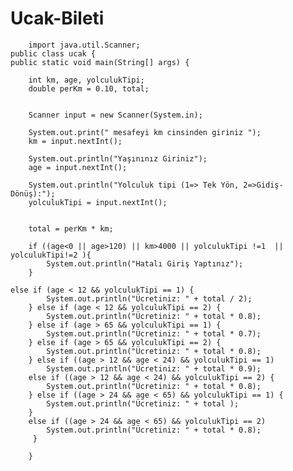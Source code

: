# Ucak-Bileti

        import java.util.Scanner;
    public class ucak {
    public static void main(String[] args) {

        int km, age, yolculukTipi;
        double perKm = 0.10, total;


        Scanner input = new Scanner(System.in);

        System.out.print(" mesafeyi km cinsinden giriniz ");
        km = input.nextInt();

        System.out.println("Yaşınınız Giriniz");
        age = input.nextInt();

        System.out.println("Yolculuk tipi (1=> Tek Yön, 2=>Gidiş-Dönüş):");
        yolculukTipi = input.nextInt();


        total = perKm * km;

        if ((age<0 || age>120) || km>4000 || yolculukTipi !=1  ||   yolculukTipi!=2 ){
            System.out.println("Hatalı Giriş Yaptınız");
        }

    else if (age < 12 && yolculukTipi == 1) {
            System.out.println("Ücretiniz: " + total / 2);
        } else if (age < 12 && yolculukTipi == 2) {
            System.out.println("Ücretiniz: " + total * 0.8);
        } else if (age > 65 && yolculukTipi == 1) {
            System.out.println("Ücretiniz: " + total * 0.7);
        } else if (age > 65 && yolculukTipi == 2) {
            System.out.println("Ücretiniz: " + total * 0.8);
        } else if ((age > 12 && age < 24) && yolculukTipi == 1)
            System.out.println("Ücretiniz: " + total * 0.9);
        else if ((age > 12 && age < 24) && yolculukTipi == 2) {
            System.out.println("Ücretiniz: " + total * 0.8);
        } else if ((age > 24 && age < 65) && yolculukTipi == 1) {
            System.out.println("Ücretiniz: " + total );
        }
        else if ((age > 24 && age < 65) && yolculukTipi == 2)
            System.out.println("Ücretiniz: " + total * 0.8);
         }

        }






